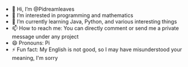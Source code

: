- 👋 Hi, I’m @Pidreamleaves
- 👀 I’m interested in programming and mathematics
- 🌱 I’m currently learning Java, Python, and various interesting things
- 📫 How to reach me: You can directly comment or send me a private message under any project
- 😄 Pronouns: Pi
- ⚡ Fun fact: My English is not good, so I may have misunderstood your meaning, I'm sorry
<!---
Pidreamleaves/Pidreamleaves is a ✨ special ✨ repository because its `README.md` (this file) appears on your GitHub profile.
You can click the Preview link to take a look at your changes.
--->
